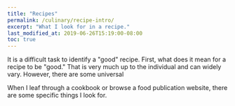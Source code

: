 ```yaml
---
title: "Recipes"
permalink: /culinary/recipe-intro/
excerpt: "What I look for in a recipe."
last_modified_at: 2019-06-26T15:19:00-08:00
toc: true
---
```


It is a difficult task to identify a "good" recipe. First, what does it mean for a recipe to be "good." That is very much up to the individual and can widely vary. However, there are some universal 

When I leaf through a cookbook or browse a food publication website, there are some specific things I look for. 

